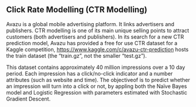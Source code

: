 ## Click Rate Modelling (CTR Modelling)

Avazu is a global mobile advertising platform. It links advertisers and publishers. CTR modelling is one of its main unique selling points to attract customers (both advertisers and publishers). In its search for a new CTR prediction model, Avazu has provided a free for use CTR dataset for a Kaggle competition, https://www.kaggle.com/c/avazu-ctr-prediction hosts the train dataset (the “train.gz”, not the smaller “test.gz”). 

This dataset contains approximately 40 million impressions over a 10 day period. Each impression has a click/no-click indicator and a number attributes (such as website and time). The objectiveof is to predict whether an impression will turn into a click or not, by appling both the Naïve Bayes model and Logistic Regression with parameters estimated with Stochastic Gradient Descent.

